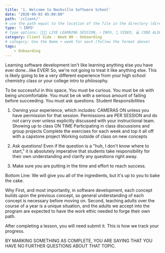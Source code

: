 ```yaml
---
title: '1. Welcome to Nashville Software School'
date: "2020-09-03 05:00:00"
path: '/client/'
# use the path equal to the location of the file in the directory (directory structure)
type: 'ℹ️ INFO'
# type options: 👩🏽‍🏫 LIVE LEARNING SESSION, ℹ️ INFO, 🎥 VIDEO, 💻 CODE ALONG, 🥼LAB, ↩️ REVIEW/NOTES, 👥 GROUP LEARNING, 👷🏼‍♂️ GROUP PROJECT, 🧠 ASSESSMENT, 📝 ASSIGNMENT
category: Client Side - Week 00 - Onboarding
# category: Use the Name + week for each (follow the format above)
tags: 
    - Onboarding
---
```

Learning software development isn't like learning anything else you have ever done...like EVER! So, we're not going to treat it like anything else. This is likely going to be a very different experience from your high school chemistry class or your college intro to philosophy.

To be successful in this space,
You must be curious.
You must be ok with being uncomfortable.
You must be ok with a serious amount of failing before succeeding.
You must ask questions.
Student Responsibilities

1. Owning your experience, which includes:
CAMERAS ON unless you have permission for that session. Permissions are PER SESSION and do not carry over unless explicitly discussed with your instructional team.
Showing up to class ON TIME
Participating in class discussions and group projects
Complete the exercises for each week and top it all off with a capstone project
Working outside of class on new concepts
2. Ask questions! Even if the question is a "huh, I don't know where to start," it is absolutely imperative that students take responsibility for their own understanding and clarify any questions right away.

3. Make sure you are putting in the time and effort to reach success.

Bottom Line: We will give you all of the ingredients, but it's up to you to bake the cake.

Why
First, and most importantly, in software development, each concept builds upon the previous concept, so general understanding of each concept is necessary before moving on. Second, teaching adults over the course of a year is a unique situation, and the adults we accept into the program are expected to have the work ethic needed to forge their own path.

After completing a lesson, you will need submit it. This is how we track your progress.

BY MARKING SOMETHING AS COMPLETE, YOU ARE SAYING THAT YOU HAVE NO FURTHER QUESTIONS ABOUT THAT TOPIC.
